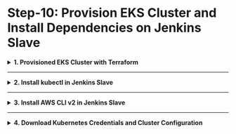 # Step-10: Provision EKS Cluster and Install Dependencies on Jenkins Slave

<details>
<summary><strong>1. Provisioned EKS Cluster with Terraform</strong></summary>

<br/>

To provision an Amazon Elastic Kubernetes Service (EKS) cluster using Terraform, follow these steps:

## Steps Overview:

1. **Install Terraform:**
   - Ensure Terraform is installed. You can download it from the [official Terraform website](https://www.terraform.io/downloads).

2. **Configure AWS Credentials:**
   - Set up your AWS credentials either via AWS CLI or environment variables.

3. **Create Terraform Configuration:**
   - Create a `.tf` file (e.g., `eks-cluster.tf`) to define your EKS configuration.

4. **Initialize Terraform:**

   ```bash
   terraform init
   ```

5. **Define EKS Cluster Configuration:**
   Example Terraform configuration:

   ```hcl
   provider "aws" {
     region = "us-west-2" # Change to your region
   }

   module "eks" {
     source            = "terraform-aws-modules/eks/aws"
     cluster_name      = "my-eks-cluster"
     subnets           = ["subnet-xxxxx", "subnet-yyyyy", "subnet-zzzzz"]
     vpc_id            = "vpc-xxxxx"
     tags              = { Terraform = "true", Environment = "dev" }
   }
   ```

6. **Apply Terraform Configuration:**

   ```bash
   terraform apply
   ```

7. **Update Kubeconfig:**
   - After provisioning, update `kubeconfig` using Terraform outputs to access the EKS cluster.

8. **Access the EKS Cluster:**

   ```bash
   kubectl config use-context <cluster-name>
   kubectl get nodes
   ```

9. **Destroy Resources (Optional):**

   ```bash
   terraform destroy
   ```

</details>

---

<details>
<summary><strong>2. Install kubectl in Jenkins Slave</strong></summary>

<br/>

To install `kubectl` on a Jenkins slave, you have two options:

### Option 1: Installing kubectl in Jenkins Pipeline

- Add the following to your Jenkins pipeline:

  ```groovy
  pipeline {
      agent any

      stages {
          stage('Install kubectl') {
              steps {
                  script {
                      sh 'curl -LO "https://dl.k8s.io/release/$(curl -L -s https://dl.k8s.io/release/stable.txt)/bin/linux/amd64/kubectl"'
                      sh 'chmod +x kubectl'
                      sh 'sudo mv kubectl /usr/local/bin/'
                  }
              }
          }
      }
  }
  ```

### Option 2: Installing kubectl in Jenkins Slave Image

- Modify your Dockerfile to include `kubectl` installation:

  ```Dockerfile
  FROM jenkins/jnlp-slave

  USER root

  RUN curl -LO "https://dl.k8s.io/release/$(curl -L -s https://dl.k8s.io/release/stable.txt)/bin/linux/amd64/kubectl" \
      && chmod +x kubectl \
      && mv kubectl /usr/local/bin/

  USER jenkins
  ```

- Build and use the custom Jenkins slave Docker image.

</details>

---

<details>
<summary><strong>3. Install AWS CLI v2 in Jenkins Slave</strong></summary>

<br/>

You can install AWS CLI v2 on a Jenkins slave by either adding steps to the pipeline or modifying the Jenkins slave image.

### Option 1: Installing AWS CLI v2 in Jenkins Pipeline

- Add this stage to your pipeline:

  ```groovy
  pipeline {
      agent any

      stages {
          stage('Install AWS CLI v2') {
              steps {
                  script {
                      sh 'curl "https://awscli.amazonaws.com/awscli-exe-linux-x86_64.zip" -o "awscliv2.zip"'
                      sh 'unzip awscliv2.zip'
                      sh 'sudo ./aws/install'
                  }
              }
          }
      }
  }
  ```

### Option 2: Installing AWS CLI v2 in Jenkins Slave Image

- Modify the Dockerfile as follows:

  ```Dockerfile
  FROM jenkins/jnlp-slave

  USER root

  RUN curl "https://awscli.amazonaws.com/awscli-exe-linux-x86_64.zip" -o "awscliv2.zip" \
      && unzip awscliv2.zip \
      && sudo ./aws/install

  USER jenkins
  ```

- Build and deploy the custom image for Jenkins slaves.

</details>

---

<details>
<summary><strong>4. Download Kubernetes Credentials and Cluster Configuration</strong></summary>

<br/>

To download Kubernetes credentials and cluster configuration using `kubectl`:

1. **Install kubectl:**
   - If not already installed, download kubectl from the official Kubernetes website or package manager.

2. **Retrieve Kubernetes Credentials:**
   - Use the following command to get the credentials and configuration:

     ```bash
     kubectl config view --minify --raw
     ```

   - To save it to a file:

     ```bash
     kubectl config view --minify --raw > my-cluster-config.yaml
     ```

3. **Set Active Context (Optional):**
   - If you have multiple clusters:

     ```bash
     kubectl config use-context <context-name>
     ```

4. **Access the Cluster:**
   - Once you have the configuration, use `kubectl` to interact with the cluster:

     ```bash
     kubectl get pods
     kubectl get services
     ```

Ensure to securely manage the downloaded configuration, as it contains sensitive information such as authentication tokens.

</details>